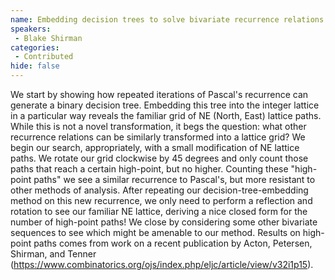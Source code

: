 ```yaml
--- 
name: Embedding decision trees to solve bivariate recurrence relations 
speakers: 
 - Blake Shirman
categories:
 - Contributed
hide: false
--- 
```

 
We start by showing how repeated iterations of Pascal's recurrence can generate a binary decision tree.  Embedding this tree into the integer lattice in a particular way reveals the familiar grid of NE (North, East) lattice paths.  While this is not a novel transformation, it begs the question: what other recurrence relations can be similarly transformed into a lattice grid?  We begin our search, appropriately, with a small modification of NE lattice paths.  We rotate our grid clockwise by 45 degrees and only count those paths that reach a certain high-point, but no higher.  Counting these "high-point paths" we see a similar recurrence to Pascal's, but more resistant to other methods of analysis.  After repeating our decision-tree-embedding method on this new recurrence, we only need to perform a reflection and rotation to see our familiar NE lattice, deriving a nice closed form for the number of high-point paths!  We close by considering some other bivariate sequences to see which might be amenable to our method.  Results on high-point paths comes from work on a recent publication by Acton, Petersen, Shirman, and Tenner (https://www.combinatorics.org/ojs/index.php/eljc/article/view/v32i1p15).